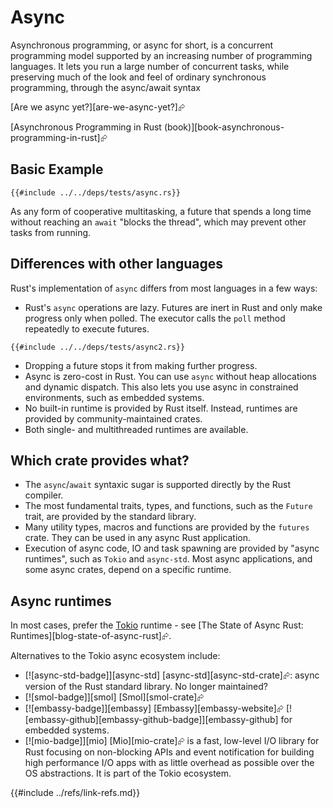 # Async

Asynchronous programming, or async for short, is a concurrent programming model supported by an increasing number of programming languages. It lets you run a large number of concurrent tasks, while preserving much of the look and feel of ordinary synchronous programming, through the async/await syntax

[Are we async yet?][are-we-async-yet?]⮳

[Asynchronous Programming in Rust (book)][book-asynchronous-programming-in-rust]⮳

## Basic Example

```rust,editable,mdbook-runnable
{{#include ../../deps/tests/async.rs}}
```

As any form of cooperative multitasking, a future that spends a long time without reaching an `await` "blocks the thread", which may prevent other tasks from running.

## Differences with other languages

Rust's implementation of `async` differs from most languages in a few ways:

- Rust's `async` operations are lazy. Futures are inert in Rust and only make progress only when polled. The executor calls the `poll` method repeatedly to execute futures.

```rust,editable,mdbook-runnable
{{#include ../../deps/tests/async2.rs}}
```

- Dropping a future stops it from making further progress.
- Async is zero-cost in Rust. You can use `async` without heap allocations and dynamic dispatch. This also lets you use async in constrained environments, such as embedded systems.
- No built-in runtime is provided by Rust itself. Instead, runtimes are provided by community-maintained crates.
- Both single- and multithreaded runtimes are available.

## Which crate provides what?

- The `async`/`await` syntaxic sugar is supported directly by the Rust compiler.
- The most fundamental traits, types, and functions, such as the `Future` trait, are provided by the standard library.
- Many utility types, macros and functions are provided by the `futures` crate. They can be used in any async Rust application.
- Execution of async code, IO and task spawning are provided by "async runtimes", such as `Tokio` and `async-std`. Most async applications, and some async crates, depend on a specific runtime.

## Async runtimes

In most cases, prefer the [Tokio](../async/tokio.md) runtime - see [The State of Async Rust: Runtimes][blog-state-of-async-rust]⮳.

Alternatives to the Tokio async ecosystem include:

- [![async-std-badge]][async-std] [async-std][async-std-crate]⮳: async version of the Rust standard library. No longer maintained?
- [![smol-badge]][smol] [Smol][smol-crate]⮳
- [![embassy-badge]][embassy] [Embassy][embassy-website]⮳ [![embassy-github][embassy-github-badge]][embassy-github] for embedded systems.
- [![mio-badge]][mio] [Mio][mio-crate]⮳ is a fast, low-level I/O library for Rust focusing on non-blocking APIs and event notification for building high performance I/O apps with as little overhead as possible over the OS abstractions. It is part of the Tokio ecosystem.

{{#include ../refs/link-refs.md}}
